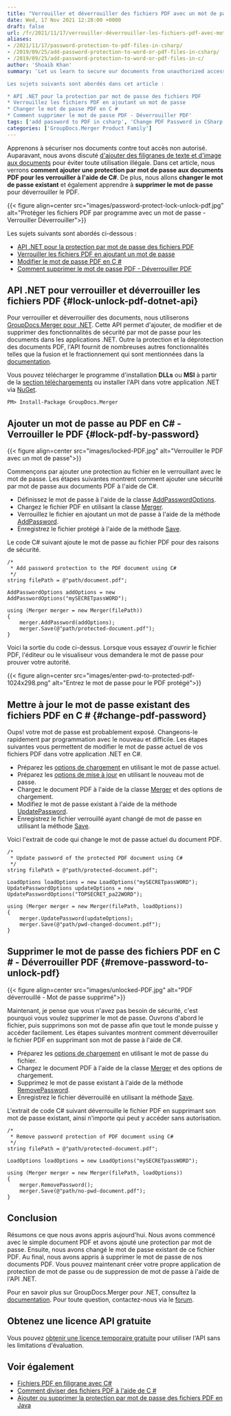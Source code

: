 ```yaml
---
title: "Verrouiller et déverrouiller des fichiers PDF avec un mot de passe à l'aide de C#"
date: Wed, 17 Nov 2021 12:28:00 +0000
draft: false
url: /fr/2021/11/17/verrouiller-déverrouiller-les-fichiers-pdf-avec-mot-de-passe-en-utilisant-csharp/
aliases:
- /2021/11/17/password-protection-to-pdf-files-in-csharp/
- /2019/09/25/add-password-protection-to-word-or-pdf-files-in-csharp/
- /2019/09/25/add-password-protection-to-word-or-pdf-files-in-c/
author: 'Shoaib Khan'
summary: 'Let us learn to secure our documents from unauthorized access. Previously we discussed [adding text and image watermarks to the documents][1] to avoid and illegal use. In this article, we will see **how to add password protection to PDF documents to get them locked using C#**. Additionally, we will **change the existing password** and also learn to **remove the password** to make the PDF unlocked.

Les sujets suivants sont abordés dans cet article :

* API .NET pour la protection par mot de passe des fichiers PDF
* Verrouillez les fichiers PDF en ajoutant un mot de passe
* Changer le mot de passe PDF en C #
* Comment supprimer le mot de passe PDF - Déverrouiller PDF'
tags: ['add password to PDF in csharp', 'Change PDF Password in CSharp', 'Lock PDF in CSharp', 'Remove PDF Password in CSharp', 'Unlock PDF in CSharp']
categories: ['GroupDocs.Merger Product Family']
---
```


Apprenons à sécuriser nos documents contre tout accès non autorisé. Auparavant, nous avons discuté [d'ajouter des filigranes de texte et d'image aux documents][2] pour éviter toute utilisation illégale. Dans cet article, nous verrons **comment ajouter une protection par mot de passe aux documents PDF pour les verrouiller à l'aide de C#**. De plus, nous allons **changer le mot de passe existant** et également apprendre à **supprimer le mot de passe** pour déverrouiller le PDF.



{{< figure align=center src="images/password-protect-lock-unlock-pdf.jpg" alt="Protéger les fichiers PDF par programme avec un mot de passe - Verrouiller Déverrouiller">}}


Les sujets suivants sont abordés ci-dessous :

* [API .NET pour la protection par mot de passe des fichiers PDF][3]
* [Verrouiller les fichiers PDF en ajoutant un mot de passe][4]
* [Modifier le mot de passe PDF en C #][5]
* [Comment supprimer le mot de passe PDF - Déverrouiller PDF][6]

## API .NET pour verrouiller et déverrouiller les fichiers PDF {#lock-unlock-pdf-dotnet-api}

Pour verrouiller et déverrouiller des documents, nous utiliserons [GroupDocs.Merger pour .NET][7]. Cette API permet d'ajouter, de modifier et de supprimer des fonctionnalités de sécurité par mot de passe pour les documents dans les applications .NET. Outre la protection et la déprotection des documents PDF, l'API fournit de nombreuses autres fonctionnalités telles que la fusion et le fractionnement qui sont mentionnées dans la [documentation][8].

Vous pouvez télécharger le programme d'installation **DLLs** ou **MSI** à partir de la [section téléchargements][9] ou installer l'API dans votre application .NET via [NuGet][10].

```
PM> Install-Package GroupDocs.Merger
```

## Ajouter un mot de passe au PDF en C# - Verrouiller le PDF {#lock-pdf-by-password}



{{< figure align=center src="images/locked-PDF.jpg" alt="Verrouiller le PDF avec un mot de passe">}}


Commençons par ajouter une protection au fichier en le verrouillant avec le mot de passe. Les étapes suivantes montrent comment ajouter une sécurité par mot de passe aux documents PDF à l'aide de C#.

* Définissez le mot de passe à l'aide de la classe [AddPasswordOptions][11].
* Chargez le fichier PDF en utilisant la classe [Merger][12].
* Verrouillez le fichier en ajoutant un mot de passe à l'aide de la méthode [AddPassword][13].
* Enregistrez le fichier protégé à l'aide de la méthode [Save][14].

Le code C# suivant ajoute le mot de passe au fichier PDF pour des raisons de sécurité.

```
/*
 * Add password protection to the PDF document using C#
 */
string filePath = @"path/document.pdf";

AddPasswordOptions addOptions = new AddPasswordOptions("mySECRETpassWORD");

using (Merger merger = new Merger(filePath))
{
    merger.AddPassword(addOptions);
    merger.Save(@"path/protected-document.pdf");
}
```

Voici la sortie du code ci-dessus. Lorsque vous essayez d'ouvrir le fichier PDF, l'éditeur ou le visualiseur vous demandera le mot de passe pour prouver votre autorité.



{{< figure align=center src="images/enter-pwd-to-protected-pdf-1024x298.png" alt="Entrez le mot de passe pour le PDF protégé">}}


## Mettre à jour le mot de passe existant des fichiers PDF en C # {#change-pdf-password}

Oups! votre mot de passe est probablement exposé. Changeons-le rapidement par programmation avec le nouveau et difficile. Les étapes suivantes vous permettent de modifier le mot de passe actuel de vos fichiers PDF dans votre application .NET en C#.

* Préparez les [options de chargement][15] en utilisant le mot de passe actuel.
* Préparez les [options de mise à jour][16] en utilisant le nouveau mot de passe.
* Chargez le document PDF à l'aide de la classe [Merger][17] et des options de chargement.
* Modifiez le mot de passe existant à l'aide de la méthode [UpdatePassword][18].
* Enregistrez le fichier verrouillé ayant changé de mot de passe en utilisant la méthode [Save][19].

Voici l'extrait de code qui change le mot de passe actuel du document PDF.

```
/*
 * Update password of the protected PDF document using C#
 */
string filePath = @"path/protected-document.pdf";

LoadOptions loadOptions = new LoadOptions("mySECRETpassWORD");
UpdatePasswordOptions updateOptions = new UpdatePasswordOptions("TOPSECRET_pa22WORD");

using (Merger merger = new Merger(filePath, loadOptions))
{
    merger.UpdatePassword(updateOptions);
    merger.Save(@"path/pwd-changed-document.pdf");
}
```

## Supprimer le mot de passe des fichiers PDF en C # - Déverrouiller PDF {#remove-password-to-unlock-pdf}



{{< figure align=center src="images/unlocked-PDF.jpg" alt="PDF déverrouillé - Mot de passe supprimé">}}


Maintenant, je pense que vous n'avez pas besoin de sécurité, c'est pourquoi vous voulez supprimer le mot de passe. Ouvrons d'abord le fichier, puis supprimons son mot de passe afin que tout le monde puisse y accéder facilement. Les étapes suivantes montrent comment déverrouiller le fichier PDF en supprimant son mot de passe à l'aide de C#.

* Préparez les [options de chargement][20] en utilisant le mot de passe du fichier.
* Chargez le document PDF à l'aide de la classe [Merger][21] et des options de chargement.
* Supprimez le mot de passe existant à l'aide de la méthode [RemovePassword][22].
* Enregistrez le fichier déverrouillé en utilisant la méthode [Save][23].

L'extrait de code C# suivant déverrouille le fichier PDF en supprimant son mot de passe existant, ainsi n'importe qui peut y accéder sans autorisation.

```
/*
 * Remove password protection of PDF document using C#
 */
string filePath = @"path/protected-document.pdf";

LoadOptions loadOptions = new LoadOptions("mySECRETpassWORD");

using (Merger merger = new Merger(filePath, loadOptions))
{
    merger.RemovePassword();
    merger.Save(@"path/no-pwd-document.pdf");
}
```

## Conclusion

Résumons ce que nous avons appris aujourd'hui. Nous avons commencé avec le simple document PDF et avons ajouté une protection par mot de passe. Ensuite, nous avons changé le mot de passe existant de ce fichier PDF. Au final, nous avons appris à supprimer le mot de passe de nos documents PDF. Vous pouvez maintenant créer votre propre application de protection de mot de passe ou de suppression de mot de passe à l'aide de l'API .NET.

Pour en savoir plus sur GroupDocs.Merger pour .NET, consultez la [documentation][24]. Pour toute question, contactez-nous via le [forum][25].

## Obtenez une licence API gratuite

Vous pouvez [obtenir une licence temporaire gratuite][26] pour utiliser l'API sans les limitations d'évaluation.

## Voir également

* [Fichiers PDF en filigrane avec C#][27]
* [Comment diviser des fichiers PDF à l'aide de C #][28]
* [Ajouter ou supprimer la protection par mot de passe des fichiers PDF en Java][29]







[1]: https://blog.groupdocs.com/2021/07/27/watermark-pdf-files-using-csharp/
[2]: https://blog.groupdocs.com/2021/07/27/watermark-pdf-files-using-csharp/
[3]: #lock-unlock-pdf-dotnet-api
[4]: #lock-pdf-by-password
[5]: #change-pdf-password
[6]: #remove-password-to-unlock-pdf
[7]: https://products.groupdocs.com/merger/net/
[8]: https://docs.groupdocs.com/merger/net/
[9]: https://downloads.groupdocs.com/merger
[10]: https://www.nuget.org/packages/groupdocs.merger
[11]: https://apireference.groupdocs.com/merger/net/groupdocs.merger.domain.options/addpasswordoptions
[12]: https://apireference.groupdocs.com/merger/net/groupdocs.merger/merger
[13]: https://apireference.groupdocs.com/merger/net/groupdocs.merger/merger/methods/addpassword
[14]: https://apireference.groupdocs.com/merger/net/groupdocs.merger/merger/methods/save/index
[15]: https://apireference.groupdocs.com/merger/net/groupdocs.merger.domain.options/loadoptions
[16]: https://apireference.groupdocs.com/merger/net/groupdocs.merger.domain.options/updatepasswordoptions
[17]: https://apireference.groupdocs.com/merger/net/groupdocs.merger/merger
[18]: https://apireference.groupdocs.com/merger/net/groupdocs.merger/merger/methods/updatepassword
[19]: https://apireference.groupdocs.com/merger/net/groupdocs.merger/merger/methods/save/index
[20]: https://apireference.groupdocs.com/merger/net/groupdocs.merger.domain.options/loadoptions
[21]: https://apireference.groupdocs.com/merger/net/groupdocs.merger/merger
[22]: https://apireference.groupdocs.com/merger/net/groupdocs.merger/merger/methods/removepassword
[23]: https://apireference.groupdocs.com/merger/net/groupdocs.merger/merger/methods/save/index
[24]: https://docs.groupdocs.com/merger
[25]: https://forum.groupdocs.com/
[26]: https://purchase.groupdocs.com/temporary-license
[27]: https://blog.groupdocs.com/2021/07/27/watermark-pdf-files-using-csharp/
[28]: https://blog.groupdocs.com/2021/10/11/split-pdf-files-in-csharp/
[29]: https://blog.groupdocs.com/2021/12/07/password-protect-pdf-files-in-java/


